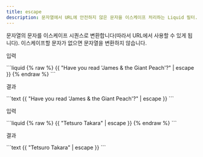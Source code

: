 ```yaml
---
title: escape
description: 문자열에서 URL에 안전하지 않은 문자을 이스케이프 처리하는 Liquid 필터.
---
```


문자열의 문자를 이스케이프 시퀀스로 변환합니다(따라서 URL에서 사용할 수 있게 됩니다). 이스케이프할 문자가 없으면 문자열을 변환하지 않습니다.

<p class="code-label">입력</p>
```liquid
{% raw %}
{{ "Have you read 'James & the Giant Peach'?" | escape }}
{% endraw %}
```

<p class="code-label">결과</p>
```text
{{ "Have you read 'James & the Giant Peach'?" | escape }}
```

<p class="code-label">입력</p>
```liquid
{% raw %}
{{ "Tetsuro Takara" | escape }}
{% endraw %}
```

<p class="code-label">결과</p>
```text
{{ "Tetsuro Takara" | escape }}
```
